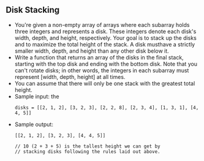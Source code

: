 ## Disk Stacking

- You're given a non-empty array of arrays where each subarray holds three integers and represents a disk. These integers denote each disk's width, depth, and height, respectively. Your goal is to stack up the disks and to maximize the total height of the stack. A disk musthave a strictly smaller width, depth, and height than any other disk below it.
- Write a function that returns an array of the disks in the final stack, starting with the top disk and ending with the bottom disk. Note that you can't rotate disks; in other words, the integers in each subarray must represent [width, depth, height] at all times.
- You can assume that there will only be one stack with the greatest total height.
- Sample input: the
    ~~~
    disks = [[2, 1, 2], [3, 2, 3], [2, 2, 8], [2, 3, 4], [1, 3, 1], [4, 4, 5]]
    ~~~
- Sample output:
    ~~~
    [[2, 1, 2], [3, 2, 3], [4, 4, 5]]
    
    // 10 (2 + 3 + 5) is the tallest height we can get by
    // stacking disks following the rules laid out above.
    ~~~